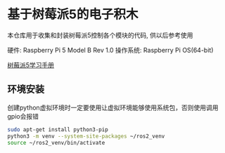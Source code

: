 # 基于树莓派5的电子积木
本仓库用于收集和封装树莓派5控制各个模块的代码, 供以后参考使用

硬件: Raspberry Pi 5 Model B Rev 1.0
操作系统: Raspberry Pi OS(64-bit)

[树莓派5学习手册](https://p9v7kwu259.feishu.cn/wiki/OlN3wt5jwiIwppkCE1rchdPKnHg?fromScene=spaceOverview)

## 环境安装
创建python虚拟环境时一定要使用让虚拟环境能够使用系统包，否则使用调用gpio会报错

```bash
sudo apt-get install python3-pip
python3 -m venv --system-site-packages ~/ros2_venv
source ~/ros2_venv/bin/activate
```